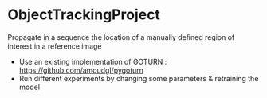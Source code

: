 # ObjectTrackingProject
 Propagate in a sequence the location of a manually deﬁned region of interest in a reference image

- Use an existing implementation of GOTURN : https://github.com/amoudgl/pygoturn
- Run different experiments by changing some parameters & retraining the model
